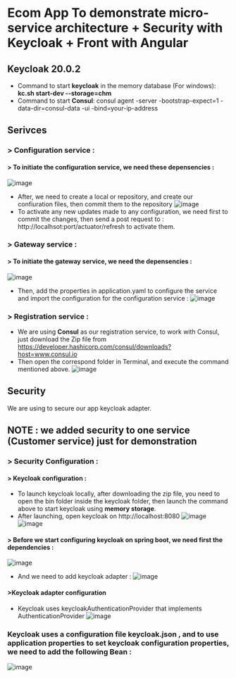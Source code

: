 # Ecom App To demonstrate micro-service architecture + Security with Keycloak + Front with Angular

## Keycloak 20.0.2
* Command to start **keycloak** in the memory database (For windows): **kc.sh start-dev --storage=chm**
* Command to start **Consul**:  consul agent -server -bootstrap-expect=1 -data-dir=consul-data -ui -bind=your-ip-address

## Serivces
### > Configuration service :
#### > To initiate the configuration service, we need these depensencies :
![image](https://user-images.githubusercontent.com/79362593/208492256-dce92526-18aa-437b-8fe1-e06bb713991a.png)
* After, we need to create a local or repository, and create our confiuration files, then commit them to the repository
![image](https://user-images.githubusercontent.com/79362593/208492463-5a45990a-8776-46e9-85c4-80c6f8b2297e.png)
* To activate any new updates made to any configuration, we need first to commit the changes, then send a post request to : http://localhsot:port/actuator/refresh to activate them.

### > Gateway service : 
#### > To initiate the gateway service, we need the depensencies : 
![image](https://user-images.githubusercontent.com/79362593/208492950-a2c9443d-d1c9-4302-bb82-c0a93eee8538.png)
* Then, add the properties in application.yaml to configure the service and import the configuration for the configuration service : 
![image](https://user-images.githubusercontent.com/79362593/208493129-9d426290-5d0b-4433-b9ec-9625a602d1b3.png)

### > Registration service : 
* We are using **Consul** as our registration service, to work with Consul, just download the Zip file from https://developer.hashicorp.com/consul/downloads?host=www.consul.io
* Then open the correspond folder in Terminal, and execute the command mentioned above.
![image](https://user-images.githubusercontent.com/79362593/208493792-38bd8e6a-3a6b-43b6-bbde-ac5c81889017.png)

## Security
We are using to secure our app keycloak adapter.
## NOTE : we added security to one service (Customer service) just for demonstration

### > Security Configuration :
#### > Keycloak configuration : 
* To launch keycloak locally, after downloading the zip file, you need to open the bin folder inside the keycloak folder, then launch the command above to start keycloak using **memory storage**.
* After launching, open keycloak on http://localhost:8080
![image](https://user-images.githubusercontent.com/79362593/208495822-88126d6c-9e33-4e85-8c69-f3e5f7730376.png)
![image](https://user-images.githubusercontent.com/79362593/208495974-8c48391a-1fe7-4d46-b01e-0eeb1911bf6e.png)


#### > Before we start configuring keycloak on spring boot, we need first the dependencies : 
![image](https://user-images.githubusercontent.com/79362593/208494329-51cda1a2-dbc8-4950-b022-a5386242442d.png)
* And we need to add keycloak adapter : 
![image](https://user-images.githubusercontent.com/79362593/208494428-f0a8046a-2d0c-44c4-af24-1f1d506cc8ae.png)

#### >Keycloak adapter configuration
* Keycloak uses keycloakAuthenticationProvider that implements AuthenticationProvider
![image](https://user-images.githubusercontent.com/79362593/208494809-9f32a129-59ee-465a-abbb-d1eeb85bc591.png)
### Keycloak uses a configuration file **keycloak.json** , and to use application properties to set keycloak configuration properties, we need to add the following Bean :
![image](https://user-images.githubusercontent.com/79362593/208495334-2db551a0-c227-4bf1-b748-621f6da9e77b.png)


